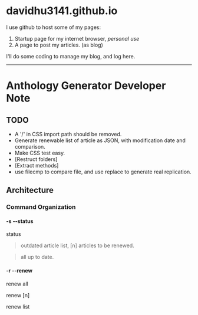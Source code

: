 # davidhu3141.github.io

I use github to host some of my pages:

1. Startup page for my internet browser, *personal use*
2. A page to post my articles. (as blog)

I'll do some coding to manage my blog, and log here.

--------------------------------------


Anthology Generator Developer Note
==================================

TODO
----

- A '/' in CSS import path should be removed.
- Generate renewable list of article as JSON, with modification date and comparison.
- Make CSS test easy.
- [Restruct folders]
- [Extract methods]
- use filecmp to compare file, and use replace to generate real replication.

Architecture
------------

### Command Organization

#### -s --status

status

> outdated article list, [n] articles to be renewed. 

> all up to date.

#### -r --renew

renew all

renew [n]

renew list
